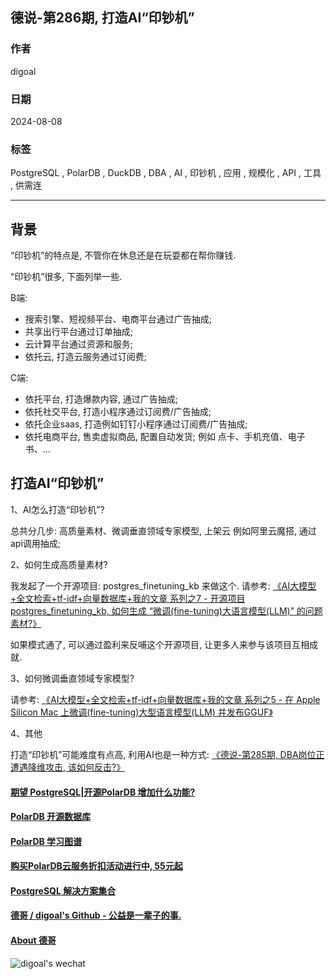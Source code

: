 ## 德说-第286期, 打造AI“印钞机”  
                  
### 作者                                                  
digoal                                                  
                                   
### 日期                                        
2024-08-08                          
                                                  
### 标签            
PostgreSQL , PolarDB , DuckDB , DBA , AI , 印钞机 , 应用 , 规模化 , API , 工具 , 供需连            
                                          
----                  
                     
## 背景    
“印钞机”的特点是, 不管你在休息还是在玩耍都在帮你赚钱.    
  
“印钞机”很多, 下面列举一些.   
  
B端:   
- 搜索引擎、短视频平台、电商平台通过广告抽成;   
- 共享出行平台通过订单抽成;
- 云计算平台通过资源和服务;   
- 依托云, 打造云服务通过订阅费;   
  
C端:   
- 依托平台, 打造爆款内容, 通过广告抽成;   
- 依托社交平台, 打造小程序通过订阅费/广告抽成;   
- 依托企业saas, 打造例如钉钉小程序通过订阅费/广告抽成;   
- 依托电商平台, 售卖虚拟商品, 配置自动发货;  例如 点卡、手机充值、电子书、...
  
## 打造AI“印钞机”  
1、AI怎么打造“印钞机”?   
  
总共分几步: 高质量素材、微调垂直领域专家模型, 上架云 例如阿里云魔搭, 通过api调用抽成;    
  
2、如何生成高质量素材?  
  
我发起了一个开源项目: postgres_finetuning_kb 来做这个. 请参考: [《AI大模型+全文检索+tf-idf+向量数据库+我的文章 系列之7 - 开源项目postgres_finetuning_kb, 如何生成 “微调(fine-tuning)大语言模型(LLM)” 的问题素材?》](../202407/20240730_01.md)    
  
如果模式通了, 可以通过盈利来反哺这个开源项目, 让更多人来参与该项目互相成就.    
  
3、如何微调垂直领域专家模型?  
  
请参考: [《AI大模型+全文检索+tf-idf+向量数据库+我的文章 系列之5 - 在 Apple Silicon Mac 上微调(fine-tuning)大型语言模型(LLM) 并发布GGUF》](../202407/20240724_01.md)    
  
4、其他  
  
打造“印钞机”可能难度有点高, 利用AI也是一种方式: [《德说-第285期, DBA岗位正遭遇降维攻击, 该如何反击?》](../202407/20240726_01.md)     
  
  
#### [期望 PostgreSQL|开源PolarDB 增加什么功能?](https://github.com/digoal/blog/issues/76 "269ac3d1c492e938c0191101c7238216")
  
  
#### [PolarDB 开源数据库](https://openpolardb.com/home "57258f76c37864c6e6d23383d05714ea")
  
  
#### [PolarDB 学习图谱](https://www.aliyun.com/database/openpolardb/activity "8642f60e04ed0c814bf9cb9677976bd4")
  
  
#### [购买PolarDB云服务折扣活动进行中, 55元起](https://www.aliyun.com/activity/new/polardb-yunparter?userCode=bsb3t4al "e0495c413bedacabb75ff1e880be465a")
  
  
#### [PostgreSQL 解决方案集合](../201706/20170601_02.md "40cff096e9ed7122c512b35d8561d9c8")
  
  
#### [德哥 / digoal's Github - 公益是一辈子的事.](https://github.com/digoal/blog/blob/master/README.md "22709685feb7cab07d30f30387f0a9ae")
  
  
#### [About 德哥](https://github.com/digoal/blog/blob/master/me/readme.md "a37735981e7704886ffd590565582dd0")
  
  
![digoal's wechat](../pic/digoal_weixin.jpg "f7ad92eeba24523fd47a6e1a0e691b59")
  
